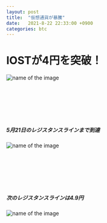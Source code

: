 ```yaml
---
layout: post
title:  "仮想通貨が暴騰"
date:   2021-8-22 22:33:00 +0900
categories: btc
---
```


<h1>IOSTが4円を突破！</h1>

![name of the image](https://se8move.github.io/blog/img/IOST_price.PNG)

<br>
<br>
<br>
<br>
<br>

<h5>5月21日のレジスタンスラインまで到達</h5>

![name of the image](https://se8move.github.io/blog/img/IOST_chart.png)


<br>
<br>
<br>
<br>
<br>


<h5>次のレジスタンスラインは4.9円</h5>

![name of the image](https://se8move.github.io/blog/img/IOST_chart2.png)

